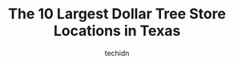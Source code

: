 ---
layout: ampstory
image: https://i0.wp.com/www.depkes.org/wp-content/uploads/2023/06/dollar-tree-0-in-texas-1685967637.jpeg?resize=640,853
author: techidn
featured: false
description: Discover the impressive array of Dollar Tree options in Texas, where you can find 10 of the largest Dollar Tree establishments in the area. From renowned classics to hidden gems, Texas offer
title: The 10 Largest Dollar Tree Store Locations in Texas
cover:
   title: The 10 Largest Dollar Tree Store Locations in Texas
   subtitle: Rickpate
   background: https://www.depkes.org/wp-content/uploads/2023/06/dollar-tree-0-in-texas-1685967637.jpeg

pages: 
 - layout: thirds
   top: <h1>#1 Dollar Tree</h1>
   bottom: "<p>Love this Dollar Tree I go there every week a week. Peter the assistant manager is always friendly  and smiling and says hello.  I often see him sanitizing the shopping b</p>"
   background: https://www.depkes.org/wp-content/uploads/2023/06/dollar-tree-1-in-texas-1685967638.jpeg
   backgroundblur: true
 - layout: thirds
   top: <h1>#2 Dollar Tree</h1>
   bottom: "<p>9499 S Main St, Houston, TX 77025, United States</p>"
   background: https://www.depkes.org/wp-content/uploads/2023/06/dollar-tree-2-in-texas-1685967638.jpeg
   cta:
      link: https://www.depkes.org/blog/the-10-largest-dollar-tree-store-locations-in-texas/
      text: The 10 Largest Dollar Tree Store Locations in Texas
 - layout: thirds
   top: <h1>#3 Dollar Tree</h1>
   bottom: "<p>100 Bay Area Blvd, Webster, TX 77598, United States</p>"
   background: https://www.depkes.org/wp-content/uploads/2023/06/dollar-tree-3-in-texas-1685967638.jpeg
   cta:
      link: https://www.depkes.org/blog/the-10-largest-dollar-tree-store-locations-in-texas/
      text: The 10 Largest Dollar Tree Store Locations in Texas
 - layout: thirds
   top: <h1>#4 Dollar Tree</h1>
   bottom: "<p>5909 Belt Line Rd #100, Dallas, TX 75254, United States</p>"
   background: https://images.unsplash.com/photo-1632260260864-caf7fde5ec36?ixlib=rb-4.0.3&ixid=MnwxMjA3fDB8MHxwaG90by1wYWdlfHx8fGVufDB8fHx8&auto=format&fit=crop&w=640&h=853&q=80
   cta:
      link: https://www.depkes.org/blog/the-10-largest-dollar-tree-store-locations-in-texas/
      text: The 10 Largest Dollar Tree Store Locations in Texas
 - layout: thirds
   top: <h1>#5 Dollar Tree</h1>
   bottom: "<p>6205 Coit Rd Ste 200, Plano, TX 75024, United States</p>"
   background: https://images.unsplash.com/photo-1518640467707-6811f4a6ab73?ixlib=rb-4.0.3&ixid=MnwxMjA3fDB8MHxwaG90by1wYWdlfHx8fGVufDB8fHx8&auto=format&fit=crop&w=640&h=853&q=80
   cta:
      link: https://www.depkes.org/blog/the-10-largest-dollar-tree-store-locations-in-texas/
      text: The 10 Largest Dollar Tree Store Locations in Texas
 - layout: thirds
   top: <h1>#6 Dollar Tree</h1>
   bottom: "<p>1914 S Main St, Weatherford, TX 76086, United States</p>"
   background: https://images.unsplash.com/photo-1580610447943-1bfbef5efe07?ixlib=rb-4.0.3&ixid=MnwxMjA3fDB8MHxwaG90by1wYWdlfHx8fGVufDB8fHx8&auto=format&fit=crop&w=640&h=853&q=80
   cta:
      link: https://www.depkes.org/blog/the-10-largest-dollar-tree-store-locations-in-texas/
      text: The 10 Largest Dollar Tree Store Locations in Texas
 - layout: thirds
   top: <h1>#7 Dollar Tree</h1>
   bottom: "<p>1661 Texas Ave Space 12B, College Station, TX 77840, United States</p>"
   background: https://images.unsplash.com/photo-1510906594845-bc082582c8cc?ixlib=rb-4.0.3&ixid=MnwxMjA3fDB8MHxwaG90by1wYWdlfHx8fGVufDB8fHx8&auto=format&fit=crop&w=640&h=853&q=80
   cta:
      link: https://www.depkes.org/blog/the-10-largest-dollar-tree-store-locations-in-texas/
      text: The 10 Largest Dollar Tree Store Locations in Texas
 - layout: thirds
   middle: Continue reading...
   background: https://images.unsplash.com/photo-1489648022186-8f49310909a0?ixlib=rb-4.0.3&ixid=MnwxMjA3fDB8MHxwaG90by1wYWdlfHx8fGVufDB8fHx8&auto=format&fit=crop&w=640&h=853&q=80
   cta:
      link: https://www.depkes.org/blog/the-10-largest-dollar-tree-store-locations-in-texas/
      text: The 10 Largest Dollar Tree Store Locations in Texas
      
---